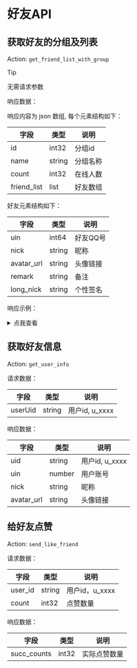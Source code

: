 # 好友API

## 获取好友的分组及列表

Action: `get_friend_list_with_group`

> [!TIP]
> 无需请求参数

响应数据：

响应内容为 json 数组, 每个元素结构如下：

| 字段 | 类型 | 说明 |
|------|-----|-----|
| id  | int32 | 分组id |
| name | string | 分组名称 |
| count | int32 | 在线人数 |
| friend_list | list | 好友数组 |

好友元素结构如下：

| 字段 | 类型 | 说明 |
|------|-----|-----|
| uin | int64 | 好友QQ号 |
| nick | string | 昵称 |
| avatar_url | string | 头像链接 |
| remark | string | 备注 |
| long_nick | string | 个性签名 |

响应示例：
<details>

<summary>点我查看</summary>

```JSON
{
    "id": "d52bc1ef-e5bf-4fef-848a-2ba1296e8f09",
    "status": "ok",
    "retcode": 0,
    "data": [
        {
            "id": 9999,
            "name": "特别关心",
            "count": 0,
            "friend_list": []
        },
        {
            "id": 0,
            "name": "我的好友",
            "count": 1,
            "friend_list": [
                {
                    "uin": "12345678",
                    "nick": "昵称",
                    "avatar_url": "https://q1.qlogo.cn/g?b=qq&nk=12345678&s=100",
                    "remark": ""
                }
            ]
        },
        {
            "id": 1,
            "name": "朋友",
            "count": 0,
            "friend_list": [
            ]
        },
        {
            "id": 2,
            "name": "家人",
            "count": 0,
            "friend_list": []
        },
        {
            "id": 3,
            "name": "同学",
            "count": 0,
            "friend_list": []
        }
    ],
    "message": ""
}
```

</details>

## 获取好友信息

Action: `get_user_info`

请求数据：

| 字段 | 类型 | 说明 |
|-----|------|------|
| userUid | string | 用户id, u_xxxx |

响应数据：

| 字段 | 类型 | 说明 |
|-----|------|------|
| uid | string | 用户id, u_xxxx |
| uin | number | 用户账号 |
| nick | string | 昵称 |
| avatar_url | string | 头像链接 |

## 给好友点赞

Action: `send_like_friend`

请求数据：

| 字段 | 类型 | 说明 |
|-----|------|------|
| user_id | string | 用户id，u_xxxx |
| count | int32 | 点赞数量 |

响应数据：

| 字段 | 类型 | 说明 |
|-----|------|------|
| succ_counts | int32 | 实际点赞数量 |